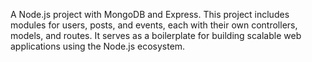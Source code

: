 A Node.js project with MongoDB and Express. This project includes modules for users, posts, and events, each with their own controllers, models, and routes. It serves as a boilerplate for building scalable web applications using the Node.js ecosystem.
